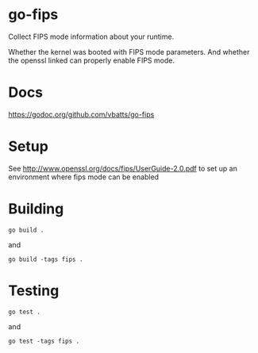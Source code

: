# go-fips

Collect FIPS mode information about your runtime.

Whether the kernel was booted with FIPS mode parameters. And whether the
openssl linked can properly enable FIPS mode.


# Docs

https://godoc.org/github.com/vbatts/go-fips

# Setup

See http://www.openssl.org/docs/fips/UserGuide-2.0.pdf
to set up an environment where fips mode can be enabled

# Building

```
go build .
```

and

```
go build -tags fips .
```

# Testing

```
go test .
```

and

```
go test -tags fips .
```

